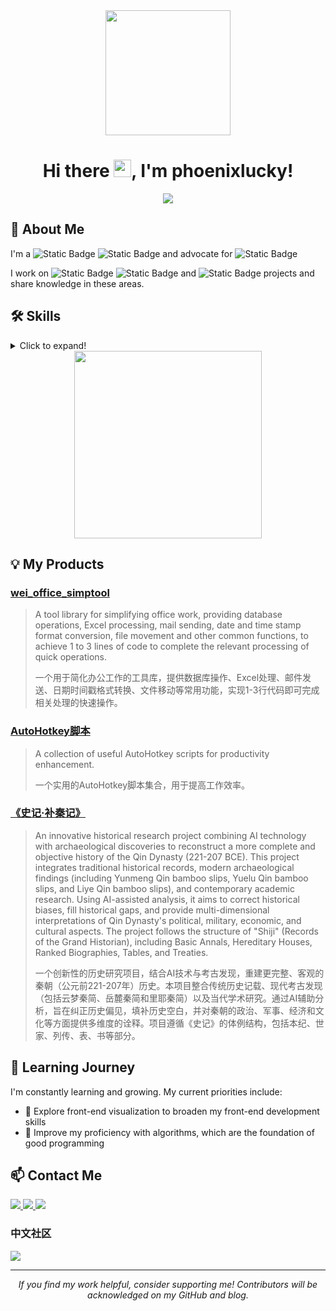 <div align="center">
  
  <!-- 个人资料卡片 -->
  <a href="https://github.com/phoenixlucky/phoenixlucky">
    <img height="200" src="https://github-readme-stats.vercel.app/api?username=phoenixlucky&count_private=true&theme=radical&show_icons=true&hide_border=true" />
  </a>

  <h1 align="center">
    Hi there <img src="https://media.giphy.com/media/hvRJCLFzcasrR4ia7z/giphy.gif" width="28">, I'm phoenixlucky!
  </h1>

  <p align="center">
    <a href="https://github.com/phoenixlucky"><img src="https://readme-typing-svg.herokuapp.com?font=Fira+Code&weight=700&size=24&duration=3000&pause=1000&color=C0C0C0&center=true&vCenter=true&width=500&height=60&lines=🚀+Full+Stack+Developer+%7C+Data+Analyst+📊;🌱+Always+learning+new+things+💡"></a>
  </p>

</div>

## 🚀 About Me
I'm a ![Static Badge](https://img.shields.io/badge/data_analyst-81C784?style=for-the-badge&logo=data_analyst&logoColor=white) ![Static Badge](https://img.shields.io/badge/full_stack_practitioner-4DD0E1?style=for-the-badge&logo=full_stack_practitioner&logoColor=white) and advocate for ![Static Badge](https://img.shields.io/badge/systematic_management-BA68C8?style=for-the-badge&logo=systematic_management&logoColor=white)


I work on ![Static Badge](https://img.shields.io/badge/-Mysql-FFDD55?style=for-the-badge&logo=Mysql&logoColor=black) ![Static Badge](https://img.shields.io/badge/-JavaScript-FFAA85?style=for-the-badge&logo=JavaScript&logoColor=black) and ![Static Badge](https://img.shields.io/badge/-Python-A8E6CF?style=for-the-badge&logo=Python&logoColor=black) projects and share knowledge in these areas.


## 🛠 Skills
<details>
<summary>Click to expand!</summary>

### Front-End
![Static Badge](https://img.shields.io/badge/-NextJS-60ACFC?style=for-the-badge&logo=Next&logoColor=white) 
![Static Badge](https://img.shields.io/badge/-streamlit-32D3EB?style=for-the-badge&logo=streamlit&logoColor=white) 
![Static Badge](https://img.shields.io/badge/-Html-5BC49F?style=for-the-badge&logo=Html&logoColor=white) 
![Static Badge](https://img.shields.io/badge/-Excel-FEB64D?style=for-the-badge&logo=Excel&logoColor=white) 
![Static Badge](https://img.shields.io/badge/-CSS-FF7C7C?style=for-the-badge&logo=CSS&logoColor=white) 
![Static Badge](https://img.shields.io/badge/-JavaScript-9287E7?style=for-the-badge&logo=JavaScript&logoColor=white)

### Back-End
![Static Badge](https://img.shields.io/badge/-Python-9287E7?style=for-the-badge&logo=Python&logoColor=white) 
![Static Badge](https://img.shields.io/badge/-VBA-FFDD55?style=for-the-badge&logo=VBA&logoColor=white) 
![Static Badge](https://img.shields.io/badge/-JAVA-FFAA85?style=for-the-badge&logo=JAVA&logoColor=white) 
![Static Badge](https://img.shields.io/badge/-BAT-A8E6CF?style=for-the-badge&logo=BAT&logoColor=white)
![Static Badge](https://img.shields.io/badge/-AutoHotkey-DCE775?style=for-the-badge&logo=AutoHotkey&logoColor=white)

### Databases
![Static Badge](https://img.shields.io/badge/-Mysql-81C784?style=for-the-badge&logo=Mysql&logoColor=white) 
![Static Badge](https://img.shields.io/badge/-mangoDB-4DD0E1?style=for-the-badge&logo=mangoDB&logoColor=white)

### AI
![Static Badge](https://img.shields.io/badge/-DEEPSEEK-A8E6CF?style=for-the-badge&logo=DEEPSEEK&logoColor=white) 
![Static Badge](https://img.shields.io/badge/-chatGPT4o-DCE775?style=for-the-badge&logo=chatGPT4o&logoColor=white) 
![Static Badge](https://img.shields.io/badge/-commandrplus-4DD0E1?style=for-the-badge&logo=commandrplus&logoColor=white)
![Static Badge](https://img.shields.io/badge/-comfyui-BA68C8?style=for-the-badge&logo=comfyui&logoColor=white)

</details>

<div align="center">
  <a href="https://github.com/phoenixlucky/phoenixlucky">
    <img height="300" src="https://github-readme-stats.vercel.app/api/top-langs/?username=phoenixlucky&langs_count=8&layout=compact&theme=radical&hide_border=true">
  </a>
</div>

## 💡 My Products
### [wei_office_simptool](https://github.com/phoenixlucky/wei_office_simptool)
> A tool library for simplifying office work, providing database operations, Excel processing, mail sending, date and time stamp format conversion, file movement and other common functions, to achieve 1 to 3 lines of code to complete the relevant processing of quick operations.
>
> 一个用于简化办公工作的工具库，提供数据库操作、Excel处理、邮件发送、日期时间戳格式转换、文件移动等常用功能，实现1-3行代码即可完成相关处理的快速操作。

### [AutoHotkey脚本](https://github.com/phoenixlucky/AutoHotkey)
> A collection of useful AutoHotkey scripts for productivity enhancement.
>
> 一个实用的AutoHotkey脚本集合，用于提高工作效率。

### [《史记·补秦记》](https://github.com/phoenixlucky/QinDynasty)
> An innovative historical research project combining AI technology with archaeological discoveries to reconstruct a more complete and objective history of the Qin Dynasty (221-207 BCE). This project integrates traditional historical records, modern archaeological findings (including Yunmeng Qin bamboo slips, Yuelu Qin bamboo slips, and Liye Qin bamboo slips), and contemporary academic research. Using AI-assisted analysis, it aims to correct historical biases, fill historical gaps, and provide multi-dimensional interpretations of Qin Dynasty's political, military, economic, and cultural aspects. The project follows the structure of "Shiji" (Records of the Grand Historian), including Basic Annals, Hereditary Houses, Ranked Biographies, Tables, and Treaties.
>
> 一个创新性的历史研究项目，结合AI技术与考古发现，重建更完整、客观的秦朝（公元前221-207年）历史。本项目整合传统历史记载、现代考古发现（包括云梦秦简、岳麓秦简和里耶秦简）以及当代学术研究。通过AI辅助分析，旨在纠正历史偏见，填补历史空白，并对秦朝的政治、军事、经济和文化等方面提供多维度的诠释。项目遵循《史记》的体例结构，包括本纪、世家、列传、表、书等部分。

## 🌱 Learning Journey
I'm constantly learning and growing. My current priorities include:
- 🎨 Explore front-end visualization to broaden my front-end development skills
- 🧮 Improve my proficiency with algorithms, which are the foundation of good programming

## 📫 Contact Me
<p align="left">
  <a href="mailto:englishyj@gmail.com">
    <img src="https://img.shields.io/badge/Gmail-D14836?style=for-the-badge&logo=gmail&logoColor=white"/>
  </a>
  <a href="https://github.com/phoenixlucky">
    <img src="https://img.shields.io/badge/GitHub-100000?style=for-the-badge&logo=github&logoColor=white"/>
  </a>
  <a href="https://phoenixlucky.github.io/">
    <img src="https://img.shields.io/badge/Blog-12100E?style=for-the-badge&logo=medium&logoColor=white"/>
  </a>
</p>

### 中文社区
<p align="left">
  <a href="https://www.zhihu.com/people/wei-jia-6">
    <img src="https://img.shields.io/badge/知乎-0084FF?style=for-the-badge&logo=zhihu&logoColor=white"/>
  </a>
</p>

---

<p align="center">
  <i>If you find my work helpful, consider supporting me! Contributors will be acknowledged on my GitHub and blog.</i>
</p>
